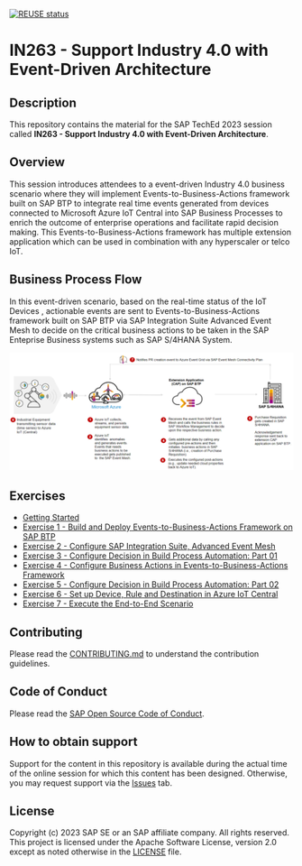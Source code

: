 [![REUSE status](https://api.reuse.software/badge/github.com/SAP-samples/teched2023-IN263)](https://api.reuse.software/info/github.com/SAP-samples/teched2023-IN263)   

# IN263 - Support Industry 4.0 with Event-Driven Architecture  

## Description

This repository contains the material for the SAP TechEd 2023 session called **IN263 - Support Industry 4.0 with Event-Driven Architecture**.

## Overview

This session introduces attendees to a event-driven Industry 4.0 business scenario where they will implement Events-to-Business-Actions framework built on SAP BTP to integrate real time events generated from devices connected to Microsoft Azure IoT Central into SAP Business Processes to enrich the outcome of enterprise operations and facilitate rapid decision making. This Events-to-Business-Actions framework has multiple extension application which can be used in combination with any hyperscaler or telco IoT.

## Business Process Flow

In this event-driven scenario, based on the real-time status of the IoT Devices , actionable events are sent to Events-to-Business-Actions framework built on SAP BTP via SAP Integration Suite Advanced Event Mesh to decide on the critical business actions to be taken in the SAP Enteprise Business systems such as SAP S/4HANA System.

![plot](./exercises/ex0/images/businessprocess.png)

## Exercises

- [Getting Started](exercises/ex0/)
- [Exercise 1 - Build and Deploy Events-to-Business-Actions Framework on SAP BTP](exercises/ex1/)
- [Exercise 2 - Configure SAP Integration Suite, Advanced Event Mesh](exercises/ex2/)
- [Exercise 3 - Configure Decision in Build Process Automation: Part 01](exercises/ex3/)
- [Exercise 4 - Configure Business Actions in Events-to-Business-Actions Framework](exercises/ex4/)
- [Exercise 5 - Configure Decision in Build Process Automation: Part 02](exercises/ex5/)
- [Exercise 6 - Set up Device, Rule and Destination in Azure IoT Central](exercises/ex6/)
- [Exercise 7 - Execute the End-to-End Scenario](exercises/ex7/)


## Contributing
Please read the [CONTRIBUTING.md](./CONTRIBUTING.md) to understand the contribution guidelines.

## Code of Conduct
Please read the [SAP Open Source Code of Conduct](https://github.com/SAP-samples/.github/blob/main/CODE_OF_CONDUCT.md).

## How to obtain support

Support for the content in this repository is available during the actual time of the online session for which this content has been designed. Otherwise, you may request support via the [Issues](../../issues) tab.

## License
Copyright (c) 2023 SAP SE or an SAP affiliate company. All rights reserved. This project is licensed under the Apache Software License, version 2.0 except as noted otherwise in the [LICENSE](LICENSES/Apache-2.0.txt) file.
